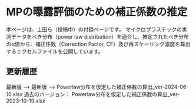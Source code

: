 # MPの曝露評価のための補正係数の推定
本ページは、上田ら（投稿中）の付録ページです。
マイクロプラスチックの実測データをべき分布（power law distribution）を適合し、推定されたべき分布のα値から、補正係数（Correction Factor, CF）及び再スケーリング濃度を算出するエクセルファイルを公開しています。

## 更新履歴
最新版 --> 最新版 --> Powerlaw分布を仮定した補正係数の算出_ver-2024-06-10.xlsx
過去のバージョン：
Powerlaw分布を仮定した補正係数の算出_ver-2023-10-19.xlsx

